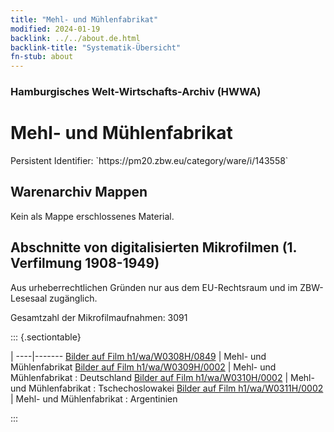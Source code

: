 ```yaml
---
title: "Mehl- und Mühlenfabrikat"
modified: 2024-01-19
backlink: ../../about.de.html
backlink-title: "Systematik-Übersicht"
fn-stub: about
---
```


### Hamburgisches Welt-Wirtschafts-Archiv (HWWA)

# Mehl- und Mühlenfabrikat

<div class="hint">Persistent Identifier: `https://pm20.zbw.eu/category/ware/i/143558`</div>







## Warenarchiv Mappen





Kein als Mappe erschlossenes Material.



<a id="filmsections" />

## Abschnitte von digitalisierten Mikrofilmen (1. Verfilmung 1908-1949)

<p>Aus urheberrechtlichen Gründen nur aus dem EU-Rechtsraum und im ZBW-Lesesaal zugänglich.</p>


<p>Gesamtzahl der Mikrofilmaufnahmen: 3091</p>





::: {.sectiontable}

 | 
----|-------
<a class="btn" href="https://pm20.zbw.eu/film/h1/wa/W0308H/0849" rel="nofollow">Bilder auf Film h1/wa/W0308H/0849</a> | Mehl- und Mühlenfabrikat
<a class="btn" href="https://pm20.zbw.eu/film/h1/wa/W0309H/0002" rel="nofollow">Bilder auf Film h1/wa/W0309H/0002</a> | Mehl- und Mühlenfabrikat : Deutschland
<a class="btn" href="https://pm20.zbw.eu/film/h1/wa/W0310H/0002" rel="nofollow">Bilder auf Film h1/wa/W0310H/0002</a> | Mehl- und Mühlenfabrikat : Tschechoslowakei
<a class="btn" href="https://pm20.zbw.eu/film/h1/wa/W0311H/0002" rel="nofollow">Bilder auf Film h1/wa/W0311H/0002</a> | Mehl- und Mühlenfabrikat : Argentinien


:::
















